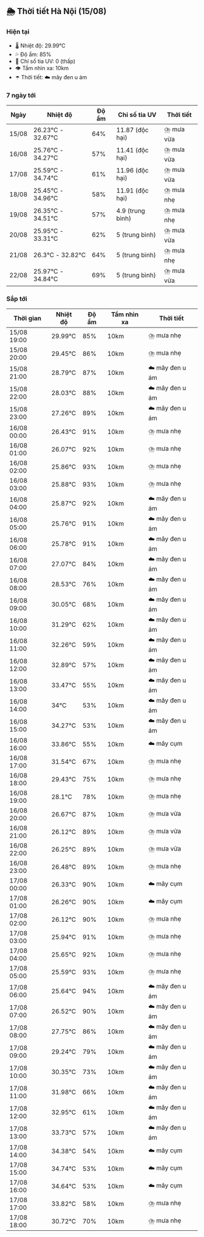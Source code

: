 ## 🌦️ Thời tiết Hà Nội (15/08)

### Hiện tại

- 🌡️ Nhiệt độ: 29.99℃
- 💦 Độ ẩm: 85%
- 🌟 Chỉ số tia UV: 0 (thấp)
- 👁️ Tầm nhìn xa: 10km
- ☂️ Thời tiết: ☁️ mây đen u ám

### 7 ngày tới

| Ngày | Nhiệt độ | Độ ẩm | Chỉ số tia UV | Thời tiết |
| --- | --- | --- | --- | --- |
| 15/08 | 26.23℃ - 32.67℃ | 64% | 11.87 (độc hại) | ⛈️ mưa vừa |
| 16/08 | 25.76℃ - 34.27℃ | 57% | 11.41 (độc hại) | ⛈️ mưa vừa |
| 17/08 | 25.59℃ - 34.74℃ | 61% | 11.96 (độc hại) | ⛈️ mưa vừa |
| 18/08 | 25.45℃ - 34.96℃ | 58% | 11.91 (độc hại) | ⛈️ mưa nhẹ |
| 19/08 | 26.35℃ - 34.51℃ | 57% | 4.9 (trung bình) | ⛈️ mưa nhẹ |
| 20/08 | 25.95℃ - 33.31℃ | 62% | 5 (trung bình) | ⛈️ mưa vừa |
| 21/08 | 26.3℃ - 32.82℃ | 64% | 5 (trung bình) | ⛈️ mưa nhẹ |
| 22/08 | 25.97℃ - 34.84℃ | 69% | 5 (trung bình) | ⛈️ mưa vừa |

### Sắp tới

| Thời gian | Nhiệt độ | Độ ẩm | Tầm nhìn xa | Thời tiết |
| --- | --- | --- | --- | --- |
| 15/08 19:00 | 29.99℃ | 85% | 10km | ⛈️ mưa nhẹ |
| 15/08 20:00 | 29.45℃ | 86% | 10km | ⛈️ mưa nhẹ |
| 15/08 21:00 | 28.79℃ | 87% | 10km | ☁️ mây đen u ám |
| 15/08 22:00 | 28.03℃ | 88% | 10km | ☁️ mây đen u ám |
| 15/08 23:00 | 27.26℃ | 89% | 10km | ☁️ mây đen u ám |
| 16/08 00:00 | 26.43℃ | 91% | 10km | ⛈️ mưa nhẹ |
| 16/08 01:00 | 26.07℃ | 92% | 10km | ⛈️ mưa nhẹ |
| 16/08 02:00 | 25.86℃ | 93% | 10km | ⛈️ mưa nhẹ |
| 16/08 03:00 | 25.88℃ | 93% | 10km | ⛈️ mưa nhẹ |
| 16/08 04:00 | 25.87℃ | 92% | 10km | ☁️ mây đen u ám |
| 16/08 05:00 | 25.76℃ | 91% | 10km | ☁️ mây đen u ám |
| 16/08 06:00 | 25.78℃ | 91% | 10km | ☁️ mây đen u ám |
| 16/08 07:00 | 27.07℃ | 84% | 10km | ☁️ mây đen u ám |
| 16/08 08:00 | 28.53℃ | 76% | 10km | ☁️ mây đen u ám |
| 16/08 09:00 | 30.05℃ | 68% | 10km | ☁️ mây đen u ám |
| 16/08 10:00 | 31.29℃ | 62% | 10km | ☁️ mây đen u ám |
| 16/08 11:00 | 32.26℃ | 59% | 10km | ☁️ mây đen u ám |
| 16/08 12:00 | 32.89℃ | 57% | 10km | ☁️ mây đen u ám |
| 16/08 13:00 | 33.47℃ | 55% | 10km | ☁️ mây đen u ám |
| 16/08 14:00 | 34℃ | 53% | 10km | ☁️ mây đen u ám |
| 16/08 15:00 | 34.27℃ | 53% | 10km | ☁️ mây đen u ám |
| 16/08 16:00 | 33.86℃ | 55% | 10km | ☁️ mây cụm |
| 16/08 17:00 | 31.54℃ | 67% | 10km | ⛈️ mưa nhẹ |
| 16/08 18:00 | 29.43℃ | 75% | 10km | ⛈️ mưa nhẹ |
| 16/08 19:00 | 28.1℃ | 78% | 10km | ⛈️ mưa nhẹ |
| 16/08 20:00 | 26.67℃ | 87% | 10km | ⛈️ mưa vừa |
| 16/08 21:00 | 26.12℃ | 89% | 10km | ⛈️ mưa vừa |
| 16/08 22:00 | 26.25℃ | 89% | 10km | ⛈️ mưa vừa |
| 16/08 23:00 | 26.48℃ | 89% | 10km | ⛈️ mưa nhẹ |
| 17/08 00:00 | 26.33℃ | 90% | 10km | ☁️ mây cụm |
| 17/08 01:00 | 26.26℃ | 90% | 10km | ☁️ mây cụm |
| 17/08 02:00 | 26.12℃ | 90% | 10km | ⛈️ mưa nhẹ |
| 17/08 03:00 | 25.94℃ | 91% | 10km | ⛈️ mưa nhẹ |
| 17/08 04:00 | 25.65℃ | 92% | 10km | ⛈️ mưa nhẹ |
| 17/08 05:00 | 25.59℃ | 93% | 10km | ⛈️ mưa nhẹ |
| 17/08 06:00 | 25.64℃ | 94% | 10km | ☁️ mây đen u ám |
| 17/08 07:00 | 26.52℃ | 90% | 10km | ☁️ mây đen u ám |
| 17/08 08:00 | 27.75℃ | 86% | 10km | ☁️ mây đen u ám |
| 17/08 09:00 | 29.24℃ | 79% | 10km | ☁️ mây đen u ám |
| 17/08 10:00 | 30.35℃ | 73% | 10km | ☁️ mây đen u ám |
| 17/08 11:00 | 31.98℃ | 66% | 10km | ☁️ mây đen u ám |
| 17/08 12:00 | 32.95℃ | 61% | 10km | ☁️ mây đen u ám |
| 17/08 13:00 | 33.73℃ | 57% | 10km | ☁️ mây đen u ám |
| 17/08 14:00 | 34.38℃ | 54% | 10km | ☁️ mây cụm |
| 17/08 15:00 | 34.74℃ | 53% | 10km | ☁️ mây cụm |
| 17/08 16:00 | 34.64℃ | 53% | 10km | ☁️ mây cụm |
| 17/08 17:00 | 33.82℃ | 58% | 10km | ⛈️ mưa nhẹ |
| 17/08 18:00 | 30.72℃ | 70% | 10km | ⛈️ mưa nhẹ |

